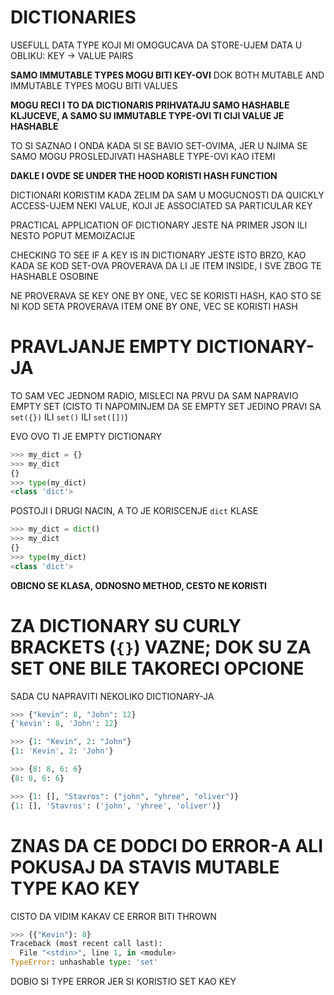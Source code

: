 # DICTIONARIES

USEFULL DATA TYPE KOJI MI OMOGUCAVA DA STORE-UJEM DATA U OBLIKU: KEY -> VALUE PAIRS

**SAMO IMMUTABLE TYPES MOGU BITI KEY-OVI** DOK BOTH MUTABLE AND IMMUTABLE TYPES MOGU BITI VALUES 

**MOGU RECI I TO DA DICTIONARIS PRIHVATAJU SAMO HASHABLE KLJUCEVE, A SAMO SU IMMUTABLE TYPE-OVI TI CIJI VALUE JE HASHABLE**

TO SI SAZNAO I ONDA KADA SI SE BAVIO SET-OVIMA, JER U NJIMA SE SAMO MOGU PROSLEDJIVATI HASHABLE TYPE-OVI KAO ITEMI

**DAKLE I OVDE SE UNDER THE HOOD KORISTI HASH FUNCTION**

DICTIONARI KORISTIM KADA ZELIM DA SAM U MOGUCNOSTI DA QUICKLY ACCESS-UJEM NEKI VALUE, KOJI JE ASSOCIATED SA PARTICULAR KEY

PRACTICAL APPLICATION OF DICTIONARY JESTE NA PRIMER JSON ILI NESTO POPUT MEMOIZACIJE

CHECKING TO SEE IF A KEY IS IN DICTIONARY JESTE ISTO BRZO, KAO KADA SE KOD SET-OVA PROVERAVA DA LI JE ITEM INSIDE, I SVE ZBOG TE HASHABLE OSOBINE

NE PROVERAVA SE KEY ONE BY ONE, VEC SE KORISTI HASH, KAO STO SE NI KOD SETA PROVERAVA ITEM ONE BY ONE, VEC SE KORISTI HASH

# PRAVLJANJE EMPTY DICTIONARY-JA

TO SAM VEC JEDNOM RADIO, MISLECI NA PRVU DA SAM NAPRAVIO EMPTY SET (CISTO TI NAPOMINJEM DA SE EMPTY SET JEDINO PRAVI SA `set({})` ILI `set()` ILI `set([])`)

EVO OVO TI JE EMPTY DICTIONARY

```py
>>> my_dict = {}
>>> my_dict
{}
>>> type(my_dict)
<class 'dict'>
```

POSTOJI I DRUGI NACIN, A TO JE KORISCENJE `dict` KLASE

```py
>>> my_dict = dict()
>>> my_dict
{}
>>> type(my_dict)
<class 'dict'>
```

**OBICNO SE KLASA, ODNOSNO METHOD, CESTO NE KORISTI**

# ZA DICTIONARY SU CURLY BRACKETS (`{}`) VAZNE; DOK SU ZA SET ONE BILE TAKORECI OPCIONE

SADA CU NAPRAVITI NEKOLIKO DICTIONARY-JA

```py
>>> {"kevin": 8, "John": 12}
{'kevin': 8, 'John': 12}
```

```py
>>> {1: "Kevin", 2: "John"}
{1: 'Kevin', 2: 'John'}
```

```py
>>> {8: 8, 6: 6}
{8: 8, 6: 6}
```

```py
>>> {1: [], "Stavros": ("john", "yhree", "oliver")}
{1: [], 'Stavros': ('john', 'yhree', 'oliver')}
```

# ZNAS DA CE DODCI DO ERROR-A ALI POKUSAJ DA STAVIS MUTABLE TYPE KAO KEY

CISTO DA VIDIM KAKAV CE ERROR BITI THROWN

```py
>>> {{"Kevin"}: 8}
Traceback (most recent call last):
  File "<stdin>", line 1, in <module>
TypeError: unhashable type: 'set'
```

DOBIO SI TYPE ERROR JER SI KORISTIO SET KAO KEY